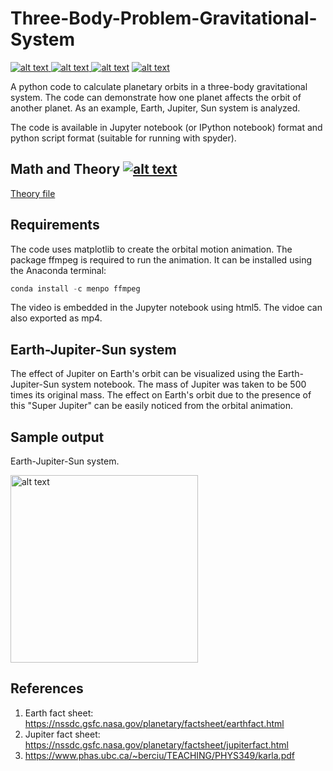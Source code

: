 # Three-Body-Problem-Gravitational-System
<p float="left">
<a href = "https://github.com/zaman13/Three-Body-Problem-Gravitational-System/tree/master/Python%20script"> <img src="https://img.shields.io/badge/Language-Python-blue" alt="alt text"> </a>
<a href = "https://github.com/zaman13/Three-Body-Problem-Gravitational-System/tree/master/Python%20notebook%20files"> <img src="https://img.shields.io/badge/Language-Jupyter notebook-blue" alt="alt text"> </a>  
<a href = "https://github.com/zaman13/Three-Body-Problem-Gravitational-System/blob/master/LICENSE"> <img src="https://img.shields.io/badge/license-MIT-green" alt="alt text"></a>
<a href = "https://github.com/zaman13/Three-Body-Problem-Gravitational-System/tree/master/Python%20script"> <img src="https://img.shields.io/badge/version-1.1-red" alt="alt text"> </a>
</p>


A python code to calculate planetary orbits in a three-body gravitational system. The code can demonstrate how one planet affects the orbit of another planet. As an example, Earth, Jupiter, Sun system is analyzed.

The code is available in Jupyter notebook (or IPython notebook) format and python script format (suitable for running with spyder). 


## Math and Theory <a href = "https://github.com/zaman13/Restricted-Three-Body-Problem-Gravitational-System/blob/master/Theory.ipynb"> <img src="https://img.shields.io/badge/Theory-Jupyter notebook-blue" alt="alt text"> </a>
[Theory file](https://github.com/zaman13/Restricted-Three-Body-Problem-Gravitational-System/blob/master/Theory.ipynb)

## Requirements
The code uses matplotlib to create the orbital motion animation. The package ffmpeg is required to run the animation. It can be installed using the Anaconda terminal:
```python
conda install -c menpo ffmpeg
```
The video is embedded in the Jupyter notebook using html5. The vidoe can also exported as mp4. 



## Earth-Jupiter-Sun system
The effect of Jupiter on Earth's orbit can be visualized using the Earth-Jupiter-Sun system notebook. The mass of Jupiter was taken to be 500 times its original mass. The effect on Earth's orbit due to the presence of this "Super Jupiter" can be easily noticed from the orbital animation.


## Sample output
Earth-Jupiter-Sun system. 

<img src="https://github.com/zaman13/Restricted-Three-Body-Problem-Gravitational-System/blob/master/sample_output_1.png" alt="alt text" width="300">



## References
1. Earth fact sheet: https://nssdc.gsfc.nasa.gov/planetary/factsheet/earthfact.html
2. Jupiter fact sheet: https://nssdc.gsfc.nasa.gov/planetary/factsheet/jupiterfact.html
3. https://www.phas.ubc.ca/~berciu/TEACHING/PHYS349/karla.pdf
